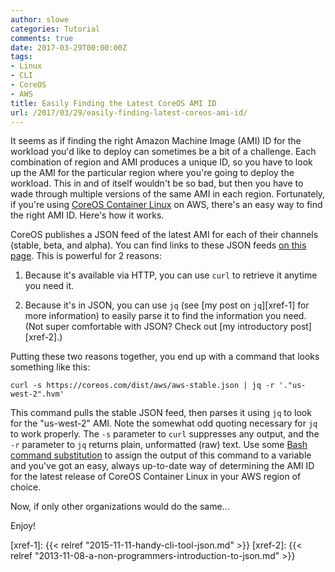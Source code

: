 ```yaml
---
author: slowe
categories: Tutorial
comments: true
date: 2017-03-29T00:00:00Z
tags:
- Linux
- CLI
- CoreOS
- AWS
title: Easily Finding the Latest CoreOS AMI ID
url: /2017/03/29/easily-finding-latest-coreos-ami-id/
---
```


It seems as if finding the right Amazon Machine Image (AMI) ID for the workload you'd like to deploy can sometimes be a bit of a challenge. Each combination of region and AMI produces a unique ID, so you have to look up the AMI for the particular region where you're going to deploy the workload. This in and of itself wouldn't be so bad, but then you have to wade through multiple versions of the same AMI in each region. Fortunately, if you're using [CoreOS Container Linux][link-3] on AWS, there's an easy way to find the right AMI ID. Here's how it works.

CoreOS publishes a JSON feed of the latest AMI for each of their channels (stable, beta, and alpha). You can find links to these JSON feeds [on this page][link-1]. This is powerful for 2 reasons:

1. Because it's available via HTTP, you can use `curl` to retrieve it anytime you need it.

2. Because it's in JSON, you can use `jq` (see [my post on `jq`][xref-1] for more information) to easily parse it to find the information you need. (Not super comfortable with JSON? Check out [my introductory post][xref-2].)

Putting these two reasons together, you end up with a command that looks something like this:

    curl -s https://coreos.com/dist/aws/aws-stable.json | jq -r '."us-west-2".hvm'

This command pulls the stable JSON feed, then parses it using `jq` to look for the "us-west-2" AMI. Note the somewhat odd quoting necessary for `jq` to work properly. The `-s` parameter to `curl` suppresses any output, and the `-r` parameter to `jq` returns plain, unformatted (raw) text. Use some [Bash command substitution][link-2] to assign the output of this command to a variable and you've got an easy, always up-to-date way of determining the AMI ID for the latest release of CoreOS Container Linux in your AWS region of choice.

Now, if only other organizations would do the same...

Enjoy!


[link-1]: https://coreos.com/os/docs/latest/booting-on-ec2.html
[link-2]: http://wiki.bash-hackers.org/syntax/expansion/cmdsubst
[link-3]: https://coreos.com/os/docs/latest
[xref-1]: {{< relref "2015-11-11-handy-cli-tool-json.md" >}}
[xref-2]: {{< relref "2013-11-08-a-non-programmers-introduction-to-json.md" >}}
